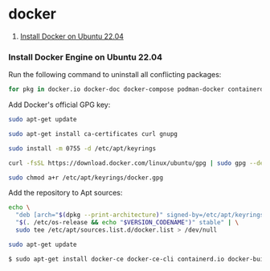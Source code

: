 # docker

1. [Install Docker on Ubuntu 22.04](#install-docker-engine-on-ubuntu-2204)

### Install Docker Engine on Ubuntu 22.04

Run the following command to uninstall all conflicting packages:
```bash
for pkg in docker.io docker-doc docker-compose podman-docker containerd runc; do sudo apt-get remove $pkg; done
```
Add Docker's official GPG key:
```bash
sudo apt-get update
```
```bash
sudo apt-get install ca-certificates curl gnupg
```
```bash
sudo install -m 0755 -d /etc/apt/keyrings
```
```bash
curl -fsSL https://download.docker.com/linux/ubuntu/gpg | sudo gpg --dearmor -o /etc/apt/keyrings/docker.gpg
```
```bash
sudo chmod a+r /etc/apt/keyrings/docker.gpg
```


Add the repository to Apt sources:
```bash
echo \
  "deb [arch="$(dpkg --print-architecture)" signed-by=/etc/apt/keyrings/docker.gpg] https://download.docker.com/linux/ubuntu \
  "$(. /etc/os-release && echo "$VERSION_CODENAME")" stable" | \
  sudo tee /etc/apt/sources.list.d/docker.list > /dev/null
```
```bash
sudo apt-get update
```
```bash
$ sudo apt-get install docker-ce docker-ce-cli containerd.io docker-buildx-plugin docker-compose-plugin
```